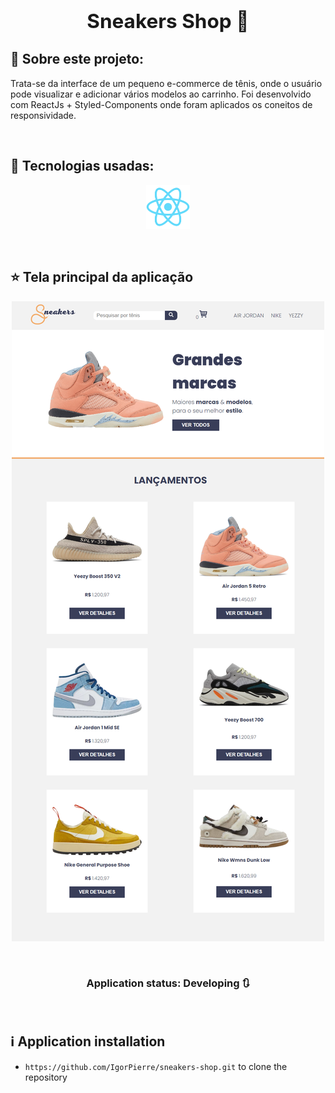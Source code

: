 ## **<h2 align="center"> Sneakers Shop 👞</h2>**


## :pushpin: Sobre este projeto:
Trata-se da interface de um pequeno e-commerce de tênis, onde o usuário pode visualizar e adicionar vários modelos ao carrinho. Foi desenvolvido com ReactJs + Styled-Components onde foram aplicados os coneitos de responsividade.

<br>

## :rocket: Tecnologias usadas:
<p align="center">
  <img src="https://github.com/devicons/devicon/blob/master/icons/react/react-original.svg" alt="react"  width="70" height="70"/>
</p>
<br>

## :star: Tela principal da aplicação

<p align="center">
  <img src="/src/assets/images/sneakers-shop.png" alt="imagem da aplicação" />
</p>

<br>

<h3 align="center"> 
	Application status: Developing 🔃
</h3>
<br>

## :information_source: Application installation
- `https://github.com/IgorPierre/sneakers-shop.git` to clone the repository

<br>
